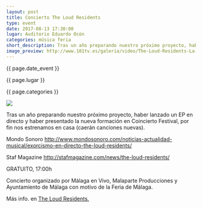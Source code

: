 ```yaml
---
layout: post
title: Concierto The Loud Residents
type: event
date: 2017-08-13 17:30:00
lugar: Auditorio Eduardo Ocón
categories: música feria
short_description: Tras un año preparando nuestro próximo proyecto, haber lanzado un EP en directo y haber presentado la nueva formación en Concierto Festival, por fin nos estrenamos en casa (caerán canciones nuevas). https://theloudresidents.bandcamp.com/
image_preview: http://www.101tv.es/galeria/video/The-Loud-Residents-La-etapa-de-ni%C3%B1os-ya-ha-pasado.jpeg
---
```


{{ page.date_event }}

{{ page.lugar }}

{{ page.categories }}

![]({{page.image_preview}})

Tras un año preparando nuestro próximo proyecto, haber lanzado un EP en directo y haber presentado la nueva formación en Coincierto Festival, por fin nos estrenamos en casa (caerán canciones nuevas).

Mondo Sonoro
http://www.mondosonoro.com/noticias-actualidad-musical/exorcismo-en-directo-the-loud-residents/

Staf Magazine
http://stafmagazine.com/news/the-loud-residents/

GRATUITO, 17:00h

Concierto organizado por Málaga en Vivo, Malaparte Producciones y Ayuntamiento de Málaga con motivo de la Feria de Málaga.

Más info. en [The Loud Residents.](https://theloudresidents.bandcamp.com)
